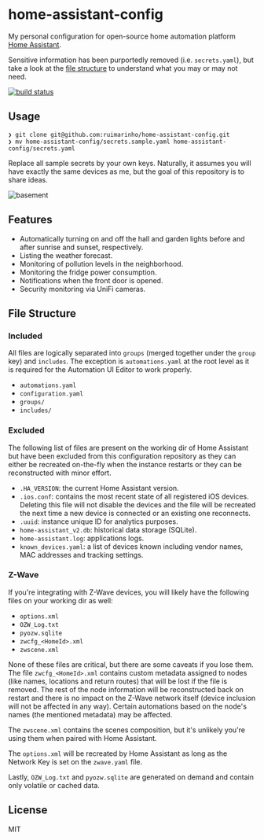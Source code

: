 # home-assistant-config

My personal configuration for open-source home automation platform [Home Assistant](https://home-assistant.io).

Sensitive information has been purportedly removed (i.e. `secrets.yaml`), but take a look at the [file structure](#file-structure) to understand what you may or may not need.

[![build status][travis-image]][travis-url]

## Usage

```
❯ git clone git@github.com:ruimarinho/home-assistant-config.git
❯ mv home-assistant-config/secrets.sample.yaml home-assistant-config/secrets.yaml
```

Replace all sample secrets by your own keys. Naturally, it assumes you will have exactly the same devices as me, but the goal of this repository is to share ideas.

![basement](https://user-images.githubusercontent.com/288709/39090005-03e3e222-45cb-11e8-9100-e6a721bbf492.png)

## Features

- Automatically turning on and off the hall and garden lights before and after sunrise and sunset, respectively.
- Listing the weather forecast.
- Monitoring of pollution levels in the neighborhood.
- Monitoring the fridge power consumption.
- Notifications when the front door is opened.
- Security monitoring via UniFi cameras.

## File Structure

### Included

All files are logically separated into `groups` (merged together under the `group` key) and `includes`. The exception is `automations.yaml` at the root level as it is required for the Automation UI Editor to work properly.

- `automations.yaml`
- `configuration.yaml`
- `groups/`
- `includes/`

### Excluded

The following list of files are present on the working dir of Home Assistant but have been excluded from this configuration repository as they can either be recreated on-the-fly when the instance restarts or they can be reconstructed with minor effort.

- `.HA_VERSION`: the current Home Assistant version.
- `.ios.conf`: contains the most recent state of all registered iOS devices. Deleting this file will not disable the devices and the file will be recreated the next time a new device is connected or an existing one reconnects.
- `.uuid`: instance unique ID for analytics purposes.
- `home-assistant_v2.db`: historical data storage (SQLite).
- `home-assistant.log`: applications logs.
- `known_devices.yaml`: a list of devices known including vendor names, MAC addresses and tracking settings.

### Z-Wave

If you're integrating with Z-Wave devices, you will likely have the following files on your working dir as well:

- `options.xml`
- `OZW_Log.txt`
- `pyozw.sqlite`
- `zwcfg_<HomeId>.xml`
- `zwscene.xml`

None of these files are critical, but there are some caveats if you lose them. The file `zwcfg_<HomeId>.xml` contains custom metadata assigned to nodes (like names, locations and return routes) that will be lost if the file is removed. The rest of the node information will be reconstructed back on restart and there is no impact on the Z-Wave network itself (device inclusion will not be affected in any way). Certain automations based on the node's names (the mentioned metadata) may be affected.

The `zwscene.xml` contains the scenes composition, but it's unlikely you're using them when paired with Home Assistant.

The `options.xml` will be recreated by Home Assistant as long as the Network Key is set on the `zwave.yaml` file.

Lastly, `OZW_Log.txt` and `pyozw.sqlite` are generated on demand and contain only volatile or cached data.

## License

MIT

[travis-image]: https://img.shields.io/travis/ruimarinho/home-assistant-config.svg?style=flat-square
[travis-url]: https://travis-ci.org/ruimarinho/home-assistant-config
